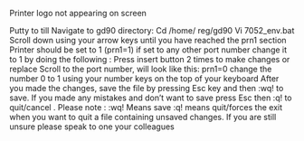 Printer logo not appearing on screen

Putty to till
Navigate to gd90 directory:
Cd /home/ reg/gd90
Vi 7052_env.bat
Scroll down using your arrow keys until you have reached the prn1 section
Printer should be set to 1 (prn1=1) if set to any other port number change it to 1 by doing the following :
Press insert button 2 times to make changes or replace
Scroll to the port number, will look like this: prn1=0  change the number 0 to 1 using your number keys on the top of your keyboard
After you made the changes, save the file by pressing Esc key and then :wq! to save.
If you made any mistakes and don’t want to save press Esc then :q! to quit/cancel .
Please note :
:wq! Means save
:q! means quit/forces the exit when you want to quit a file containing unsaved changes.
If you are still unsure please speak to one your colleagues  
